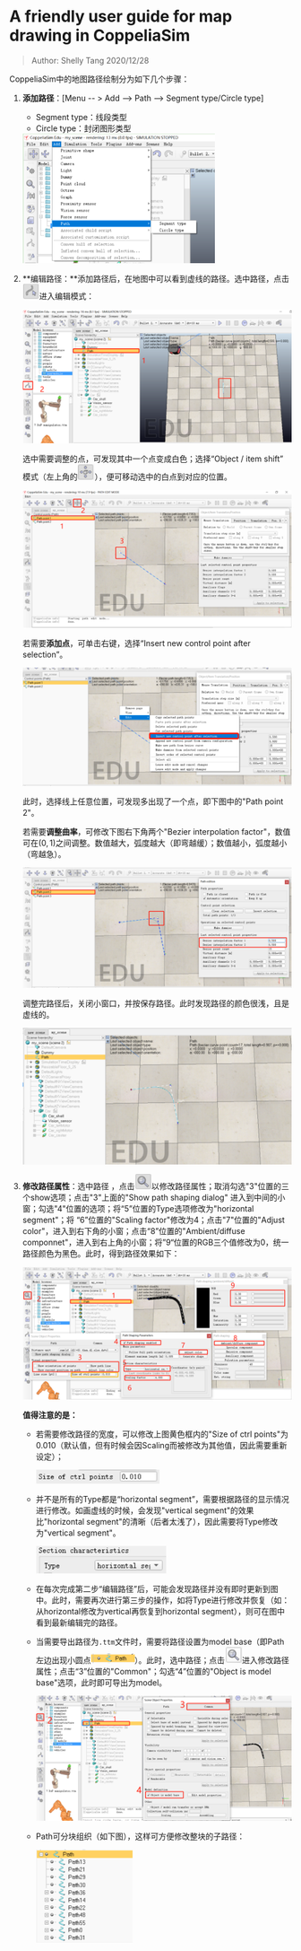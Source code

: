 # A friendly user guide for map drawing in CoppeliaSim

> Author: Shelly Tang  2020/12/28



CoppeliaSim中的地图路径绘制分为如下几个步骤：

1. **添加路径**：[Menu -- > Add --> Path --> Segment type/Circle type]

   - Segment type：线段类型
   - Circle type：封闭图形类型

   <img src="./report_image/1608994115298.png" alt="1608994115298" style="zoom:67%;" />

   

2. **编辑路径：**添加路径后，在地图中可以看到虚线的路径。选中路径，点击<img src="./report_image/1608995665259.png" alt="1608995665259" style="zoom:50%;" />进入编辑模式：

   <img src="./report_image/1608994784975.png" alt="1608994784975" style="zoom: 50%;" />

   选中需要调整的点，可发现其中一个点变成白色；选择“Object / item shift” 模式（左上角的<img src="./report_image/1608995586906.png" alt="1608995586906" style="zoom:50%;" />），便可移动选中的白点到对应的位置。

   ![1608994996595](./report_image/1608994996595.png)

   若需要**添加点**，可单击右键，选择“Insert new control point after selection”。

   ![1608996288608](./report_image/1608996288608.png)

   此时，选择线上任意位置，可发现多出现了一个点，即下图中的"Path point 2"。

   若需要**调整曲率**，可修改下图右下角两个"Bezier interpolation factor"，数值可在$(0,1)$之间调整。数值越大，弧度越大（即弯越缓）；数值越小，弧度越小（弯越急）。

   ![1608996419686](./report_image/1608996419686.png)

   调整完路径后，关闭小窗口，并按保存路径。此时发现路径的颜色很浅，且是虚线的。

   <img src="./report_image/1608996755913.png" alt="1608996755913" style="zoom: 50%;" />

   

3. **修改路径属性**：选中路径 ，点击<img src="./report_image/1608997439974.png" alt="1608997439974" style="zoom:50%;" />以修改路径属性；取消勾选"3"位置的三个show选项；点击"3"上面的"Show path shaping dialog" 进入到中间的小窗；勾选"4"位置的选项；将“5”位置的Type选项修改为"horizontal segment"；将 “6”位置的"Scaling factor"修改为$4$；点击"7"位置的"Adjust color"，进入到右下角的小窗；点击“8”位置的"Ambient/diffuse componnet"，进入到右上角的小窗；将”9“位置的RGB三个值修改为0，统一路径颜色为黑色。此时，得到路径效果如下：

   ![1608997315849](./report_image/1608997315849.png)

   **值得注意的是：**

   - 若需要修改路径的宽度，可以修改上图黄色框内的"Size of ctrl points"为0.010（默认值，但有时候会因Scaling而被修改为其他值，因此需要重新设定）；

     <img src="./report_image/1608998386407.png" alt="1608998386407" style="zoom: 67%;" />

   - 并不是所有的Type都是“horizontal segment”，需要根据路径的显示情况进行修改。如画虚线的时候，会发现"vertical segment"的效果比"horizontal segment"的清晰（后者太浅了），因此需要将Type修改为"vertical segment"。

     <img src="./report_image/1608998409181.png" alt="1608998409181" style="zoom: 67%;" />

   - 在每次完成第二步“编辑路径”后，可能会发现路径并没有即时更新到图中。此时，需要再次进行第三步的操作，如将Type进行修改并恢复（如：从horizontal修改为vertical再恢复到horizontal segment），则可在图中看到最新编辑完的路径。

   - 当需要导出路径为`.ttm`文件时，需要将路径设置为model base（即Path左边出现小圆点<img src="./report_image/1608998635586.png" alt="1608998635586" style="zoom:50%;" />）。此时，选中路径；点击<img src="./report_image/1608998692903.png" alt="1608998692903" style="zoom:50%;" />进入修改路径属性；点击“3”位置的"Common"；勾选“4”位置的"Object is model base"选项，此时即可导出为model。

     ![1608998560940](./report_image/1608998560940.png)

   - Path可分块组织（如下图），这样可方便修改整块的子路径：

     <img src="./report_image/1608998839507.png" alt="1608998839507" style="zoom:50%;" />
